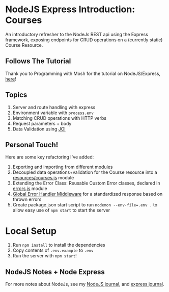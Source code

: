 # NodeJS Express Introduction: Courses
An introductory refresher to the NodeJs REST api using the Express framework, exposing endpoints for CRUD operations on a (currently static) Course Resource.

## Follows The Tutorial 
Thank you to Programming with Mosh for the tutorial on NodeJS/Express, [here](https://www.youtube.com/watch?v=pKd0Rpw7O48&list=PLLWt78GEzpXvLBXClkO31tlFbMw_F-KmJ&index=2)!

## Topics
1. Server and route handling with express
2. Environment variable with `process.env`
3. Matching CRUD operations with HTTP verbs
4. Request parameters + body
5. Data Validation using [JOI](https://joi.dev/)

## Personal Touch!
Here are some key refactoring I've added:
1. Exporting and importing from different modules
2. Decoupled data operations+validation for the Course resource into a [resources/courses.js](https://github.com/KTanAug21/nodejs_express-introduction-courses/blob/master/resources/courses.js) module
3. Extending the Error Class:  Reusable Custom Error classes, declared in [errors.js](https://github.com/KTanAug21/nodejs_express-introduction-courses/blob/master/errors.js) module
4. [Global Error Handler Middleware](https://github.com/KTanAug21/nodejs_express-introduction-courses/blob/master/index.js#L80-L94) for a standardized response based on thrown errors
5. Create package.json start script to run `nodemon --env-file=.env .` to allow easy use of `npm start` to start the server

# Local Setup
1. Run `npm install` to install the dependencies
2. Copy contents of `.env.example` to `.env`
3. Run the server with `npm start`!

## NodeJS Notes + Node Express
For more notes about NodeJs, see my [NodeJS journal](https://cyber-mule-69b.notion.site/NodeJs-1135dc7862d980388e00f76eef706de9?pvs=74), and [express journal](https://cyber-mule-69b.notion.site/NodeJS-Express-1175dc7862d980198be3f00f7b82d395).
